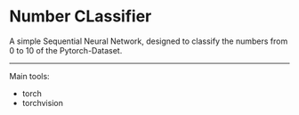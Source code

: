 # Number CLassifier
A simple Sequential Neural Network, designed to classify the numbers from 0 to 10 of the Pytorch-Dataset.

---------------------------------------------------------------------------
Main tools:

+ torch
+ torchvision